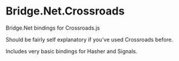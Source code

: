 # Bridge.Net.Crossroads
Bridge.Net bindings for Crossroads.js

Should be fairly self explanatory if you've used Crossroads before.

Includes very basic bindings for Hasher and Signals.

